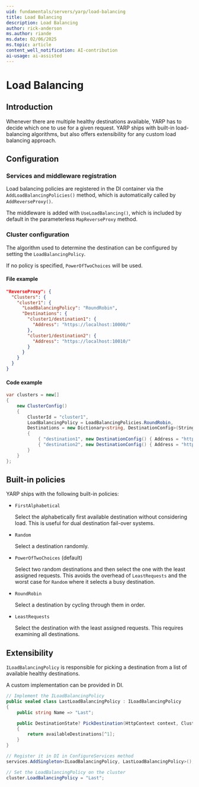 ```yaml
---
uid: fundamentals/servers/yarp/load-balancing
title: Load Balancing
description: Load Balancing
author: rick-anderson
ms.author: riande
ms.date: 02/06/2025
ms.topic: article
content_well_notification: AI-contribution
ai-usage: ai-assisted
---
```


# Load Balancing

## Introduction

Whenever there are multiple healthy destinations available, YARP has to decide which one to use for a given request.
YARP ships with built-in load-balancing algorithms, but also offers extensibility for any custom load balancing approach.

## Configuration

### Services and middleware registration

Load balancing policies are registered in the DI container via the `AddLoadBalancingPolicies()` method, which is automatically called by `AddReverseProxy()`.

The middleware is added with `UseLoadBalancing()`, which is included by default in the parameterless `MapReverseProxy` method.

### Cluster configuration

The algorithm used to determine the destination can be configured by setting the `LoadBalancingPolicy`.

If no policy is specified, `PowerOfTwoChoices` will be used.

#### File example

```JSON
"ReverseProxy": {
  "Clusters": {
    "cluster1": {
      "LoadBalancingPolicy": "RoundRobin",
      "Destinations": {
        "cluster1/destination1": {
          "Address": "https://localhost:10000/"
        },
        "cluster1/destination2": {
          "Address": "https://localhost:10010/"
        }
      }
    }
  }
}
```

#### Code example

```C#
var clusters = new[]
{
    new ClusterConfig()
    {
        ClusterId = "cluster1",
        LoadBalancingPolicy = LoadBalancingPolicies.RoundRobin,
        Destinations = new Dictionary<string, DestinationConfig>(StringComparer.OrdinalIgnoreCase)
        {
            { "destination1", new DestinationConfig() { Address = "https://localhost:10000" } },
            { "destination2", new DestinationConfig() { Address = "https://localhost:10010" } }
        }
    }
};
```

## Built-in policies

YARP ships with the following built-in policies:
- `FirstAlphabetical`

    Select the alphabetically first available destination without considering load. This is useful for dual destination fail-over systems.
- `Random`

    Select a destination randomly.
- `PowerOfTwoChoices` (default)

    Select two random destinations and then select the one with the least assigned requests.
    This avoids the overhead of `LeastRequests` and the worst case for `Random` where it selects a busy destination.
- `RoundRobin`

    Select a destination by cycling through them in order.
- `LeastRequests`

    Select the destination with the least assigned requests. This requires examining all destinations.

## Extensibility

`ILoadBalancingPolicy` is responsible for picking a destination from a list of available healthy destinations.

A custom implementation can be provided in DI.

```c#
// Implement the ILoadBalancingPolicy
public sealed class LastLoadBalancingPolicy : ILoadBalancingPolicy
{
    public string Name => "Last";

    public DestinationState? PickDestination(HttpContext context, ClusterState cluster, IReadOnlyList<DestinationState> availableDestinations)
    {
        return availableDestinations[^1];
    }
}

// Register it in DI in ConfigureServices method
services.AddSingleton<ILoadBalancingPolicy, LastLoadBalancingPolicy>();

// Set the LoadBalancingPolicy on the cluster
cluster.LoadBalancingPolicy = "Last";
```

